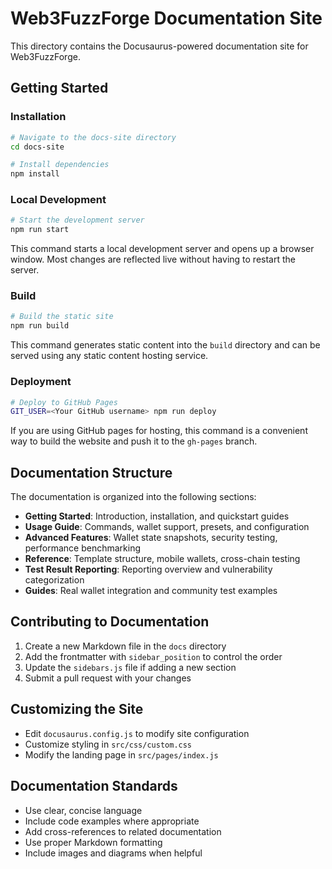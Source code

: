 # Web3FuzzForge Documentation Site

This directory contains the Docusaurus-powered documentation site for Web3FuzzForge.

## Getting Started

### Installation

```bash
# Navigate to the docs-site directory
cd docs-site

# Install dependencies
npm install
```

### Local Development

```bash
# Start the development server
npm run start
```

This command starts a local development server and opens up a browser window. Most changes are reflected live without having to restart the server.

### Build

```bash
# Build the static site
npm run build
```

This command generates static content into the `build` directory and can be served using any static content hosting service.

### Deployment

```bash
# Deploy to GitHub Pages
GIT_USER=<Your GitHub username> npm run deploy
```

If you are using GitHub pages for hosting, this command is a convenient way to build the website and push it to the `gh-pages` branch.

## Documentation Structure

The documentation is organized into the following sections:

- **Getting Started**: Introduction, installation, and quickstart guides
- **Usage Guide**: Commands, wallet support, presets, and configuration
- **Advanced Features**: Wallet state snapshots, security testing, performance benchmarking
- **Reference**: Template structure, mobile wallets, cross-chain testing
- **Test Result Reporting**: Reporting overview and vulnerability categorization
- **Guides**: Real wallet integration and community test examples

## Contributing to Documentation

1. Create a new Markdown file in the `docs` directory
2. Add the frontmatter with `sidebar_position` to control the order
3. Update the `sidebars.js` file if adding a new section
4. Submit a pull request with your changes

## Customizing the Site

- Edit `docusaurus.config.js` to modify site configuration
- Customize styling in `src/css/custom.css`
- Modify the landing page in `src/pages/index.js`

## Documentation Standards

- Use clear, concise language
- Include code examples where appropriate
- Add cross-references to related documentation
- Use proper Markdown formatting
- Include images and diagrams when helpful

